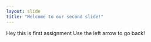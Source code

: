 ```yaml
---
layout: slide
title: "Welcome to our second slide!"
---
```

Hey this is first assignment
Use the left arrow to go back!
